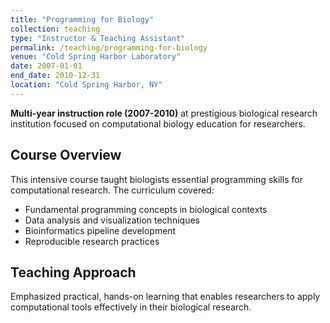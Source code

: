 ```yaml
---
title: "Programming for Biology"
collection: teaching
type: "Instructor & Teaching Assistant"
permalink: /teaching/programming-for-biology
venue: "Cold Spring Harbor Laboratory"
date: 2007-01-01
end_date: 2010-12-31
location: "Cold Spring Harbor, NY"
---
```


**Multi-year instruction role (2007-2010)** at prestigious biological research institution focused on computational biology education for researchers.

## Course Overview
This intensive course taught biologists essential programming skills for computational research. The curriculum covered:

* Fundamental programming concepts in biological contexts
* Data analysis and visualization techniques
* Bioinformatics pipeline development
* Reproducible research practices

## Teaching Approach
Emphasized practical, hands-on learning that enables researchers to apply computational tools effectively in their biological research.
